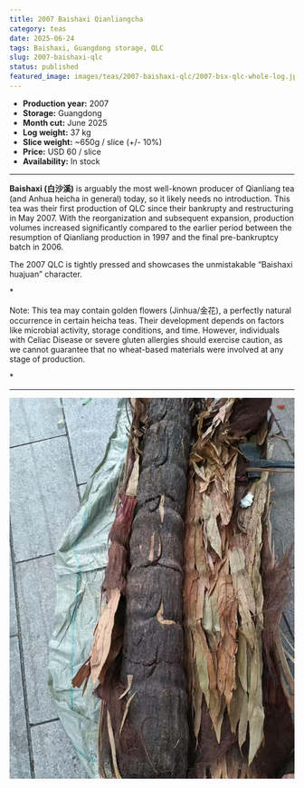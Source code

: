 ```yaml
---
title: 2007 Baishaxi Qianliangcha
category: teas
date: 2025-06-24
tags: Baishaxi, Guangdong storage, QLC
slug: 2007-baishaxi-qlc
status: published
featured_image: images/teas/2007-baishaxi-qlc/2007-bsx-qlc-whole-log.jpg
---
```


- **Production year:** 2007
- **Storage:** Guangdong
- **Month cut:** June 2025
- **Log weight:** 37 kg 
- **Slice weight:** ~650g / slice (+/- 10%) 
- **Price:** USD 60 / slice  
- **Availability:** In stock


---

**Baishaxi (白沙溪)** is arguably the most well-known producer of Qianliang tea (and Anhua heicha in general) today, so it likely needs no introduction. This tea was their first production of QLC since their bankrupty and restructuring in May 2007. With the reorganization and subsequent expansion, production volumes increased significantly compared to the earlier period between the resumption of Qianliang production in 1997 and the final pre-bankruptcy batch in 2006.

The 2007 QLC is tightly pressed and showcases the unmistakable “Baishaxi huajuan” character.

*<p class="small-paragraph">
Note: This tea may contain golden flowers (Jinhua/金花), a perfectly natural occurrence in certain heicha teas. Their development depends on factors like microbial activity, storage conditions, and time. However, individuals with Celiac Disease or severe gluten allergies should exercise caution, as we cannot guarantee that no wheat-based materials were involved at any stage of production.
</p>*

---


![Log prior to cutting](/images/teas/2007-baishaxi-qlc/2007-bsx-qlc-whole-log.jpg)
